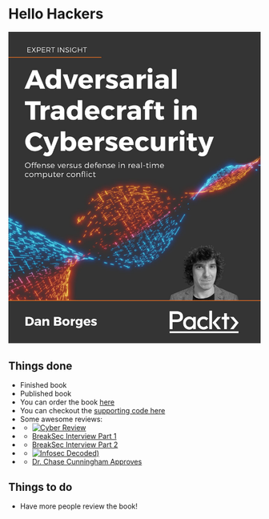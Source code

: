
# Hello Hackers

![offense vs defense](AdversarialTradecraftCover.jpg "Adversarial Tradecraft in Cybersecurity")

## Things done
- Finished book
- Published book
- You can order the book [here](https://www.amazon.com/Adversarial-Tradecraft-Cybersecurity-real-time-computer-ebook/dp/B0957LV496/)
- You can checkout the [supporting code here](https://github.com/ahhh/Cybersecurity-Tradecraft)
- Some awesome reviews:
- - [![Cyber Review](https://img.youtube.com/vi/Y7aEwqXur_2o/0.jpg)](https://www.youtube.com/watch?v=7aEwqXur_2o)
- - [BreakSec Interview Part 1](https://brakeingsecurity.com/2021-024-dan-borges-author-of-adversarial-techniquees-from-packt-publishing)
- - [BreakSec Interview Part 2](https://brakeingsecurity.com/2021-025-dan-borges-author-of-adversarial-techniques-from-packt-publishing)
- - [![Infosec Decoded](https://img.youtube.com/vi/qThVkX0zfec/0.jpg))](https://www.youtube.com/watch?v=qThVkX0zfec)
- - [Dr. Chase Cunningham Approves](https://www.linkedin.com/feed/update/urn:li:share:6818204517738270720)


## Things to do
- Have more people review the book!
